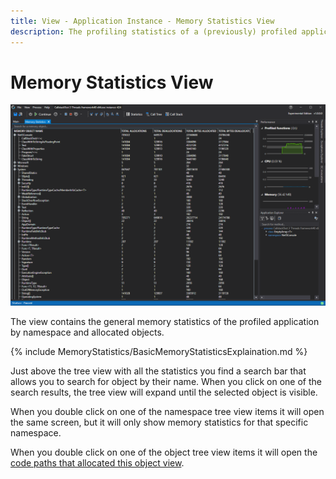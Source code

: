 ```yaml
---
title: View - Application Instance - Memory Statistics View
description: The profiling statistics of a (previously) profiled application.
---
```


# Memory Statistics View
![assets/img/ApplicationInstanceWindow/MemoryStatisticsWindow.png](../../../assets/img/ApplicationInstanceWindow/MemoryStatisticsWindow.png)

The view contains the general memory statistics of the profiled application by namespace and allocated objects.

{% include MemoryStatistics/BasicMemoryStatisticsExplaination.md %}

Just above the tree view with all the statistics you find a search bar that allows you to search for object by their name. When you click on one of the search results, the tree view will expand until the selected object is visible.

When you double click on one of the namespace tree view items it will open the same screen, but it will only show memory statistics for that specific namespace.

When you double click on one of the object tree view items it will open the [code paths that allocated this object view](AllocatedByCodePathView).